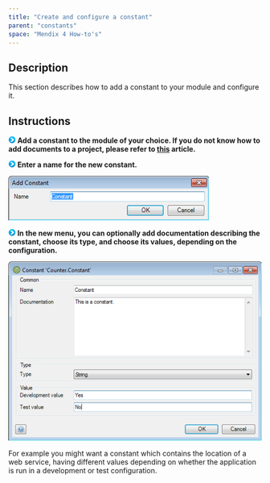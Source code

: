 ```yaml
---
title: "Create and configure a constant"
parent: "constants"
space: "Mendix 4 How-to's"
---
```

## Description

This section describes how to add a constant to your module and configure it.

## Instructions

![](attachments/819203/917932.png) **Add a constant to the module of your choice. If you do not know how to add documents to a project, please refer to [this](add-documents-to-a-module) article.**

![](attachments/819203/917932.png) **Enter a name for the new constant.**

![](attachments/2621544/2752574.png)

![](attachments/819203/917932.png) **In the new menu, you can optionally add documentation describing the constant, choose its type, and choose its values, depending on the configuration.**

![](attachments/2621544/2752575.png)

For example you might want a constant which contains the location of a web service, having different values depending on whether the application is run in a development or test configuration.
